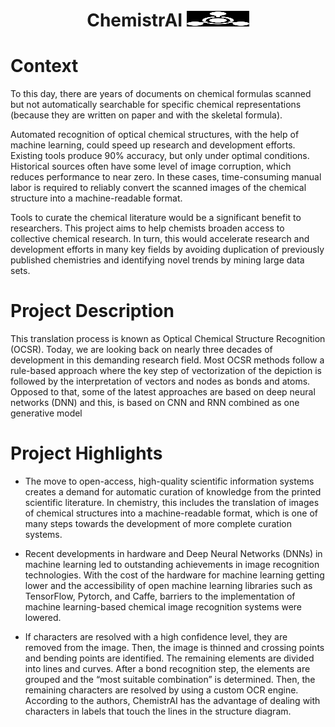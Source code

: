 <h1 align="center">
<b>ChemistrAI</b>
<img height="25em" width="100em" src="icono chemistrai.png" />
</h1>

<h1 align="left">
<b>Context</b>
</h1>

To this day, there are years of documents on chemical formulas scanned but not automatically searchable for specific chemical representations (because they are written on paper and with the skeletal formula).

Automated recognition of optical chemical structures, with the help of machine learning, could speed up research and development efforts. Existing tools produce 90% accuracy, but only under optimal conditions. Historical sources often have some level of image corruption, which reduces performance to near zero. In these cases, time-consuming manual labor is required to reliably convert the scanned images of the chemical structure into a machine-readable format.

Tools to curate the chemical literature would be a significant benefit to researchers. This project aims to help chemists broaden access to collective chemical research. In turn, this would accelerate research and development efforts in many key fields by avoiding duplication of previously published chemistries and identifying novel trends by mining large data sets.

<h1 align="left">
<b>Project Description</b>
</h1>

This translation process is known as Optical Chemical Structure Recognition (OCSR). Today, we are looking back on nearly three decades of development in this demanding research field. Most OCSR methods follow a rule-based approach where the key step of vectorization of the depiction is followed by the interpretation of vectors and nodes as bonds and atoms. Opposed to that, some of the latest approaches are based on deep neural networks (DNN) and this, is based on CNN and RNN combined as one generative model

<h1 align="left">
<b>Project Highlights</b>
</h1>

* The move to open-access, high-quality scientific information systems creates a demand for automatic curation of knowledge from the printed scientific literature. In chemistry, this includes the translation of images of chemical structures into a machine-readable format, which is one of many steps towards the development of more complete curation systems.

* Recent developments in hardware and Deep Neural Networks (DNNs) in machine learning led to outstanding achievements in image recognition technologies. With the cost of the hardware for machine learning getting lower and the accessibility of open machine learning libraries such as TensorFlow, Pytorch, and Caffe, barriers to the implementation of machine learning-based chemical image recognition systems were lowered.

* If characters are resolved with a high confidence level, they are removed from the image. Then, the image is thinned and crossing points and bending points are identified. The remaining elements are divided into lines and curves. After a bond recognition step, the elements are grouped and the “most suitable combination” is determined. Then, the remaining characters are resolved by using a custom OCR engine. According to the authors, ChemistrAI has the advantage of dealing with characters in labels that touch the lines in the structure diagram.

